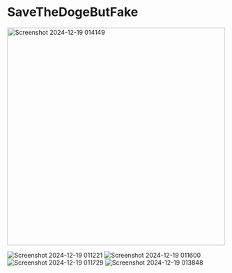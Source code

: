 # SaveTheDogeButFake
<img src="https://github.com/user-attachments/assets/3d99d1bb-2ff9-45ed-9e55-554e0d3291ef" alt="Screenshot 2024-12-19 014149" width="500">

![Screenshot 2024-12-19 011221](https://github.com/user-attachments/assets/567700b1-b560-417d-a45c-35d8511c52a3)
![Screenshot 2024-12-19 011600](https://github.com/user-attachments/assets/708822b4-fa8f-49ed-9b9b-d5f8dbf2c46d)
![Screenshot 2024-12-19 011729](https://github.com/user-attachments/assets/aee15845-7c48-4c79-b24a-63fe064f8d50)
![Screenshot 2024-12-19 013848](https://github.com/user-attachments/assets/24a9184c-0247-4f07-989a-e23667a72172)
